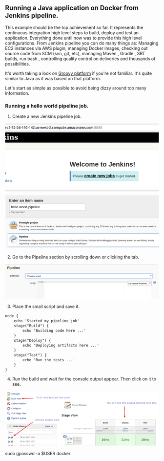 ## Running a Java application on Docker from Jenkins pipeline.

This example should be the top achievement so far. It represents the continuous integration high level steps to build, deploy and test
an application. Everything done until now was to provide this high level configurations.
From Jenkins pipeline you can do many things as: Managing EC2 instances via AWS plugin, managing Docker images, checking out source code from SCM (svn, git, etc), managing Maven , Gradle , SBT builds,  run bash , controlling quality control on deliveries and thousands of possibilities.   

It's worth taking a look on [Groovy platform](https://www.tutorialspoint.com/groovy/index.htm) if you're not familiar. It's quite similar to Java as it was based on that platform. 

Let's start as simple as possible to avoid being dizzy around too many information.


### Running a hello world pipeline job.

1. Create a new Jenkins pipeline job.

![create-job](images/create-job.png)

--------

![hello-world-pipeline](images/hello-world-pipeline.png)

2. Go to the Pipeline section by scrolling down or clicking the tab. 

![pipeline-section](images/pipeline-section.png)

3. Place the small script and save it.

```
node {
    echo 'Started my pipeline job'
    stage("Build") {
        echo 'Building code here ...'
    }
    stage("Deploy") {
        echo 'Deploying artifacts here ...'
    }
    stage("Test") {
        echo 'Run the tests ...'
    }
}
```
4. Run the build and wait for the console output appear. Then click on it to see.

![stage-view](images/stage-view.png)


  sudo gpasswd -a $USER docker